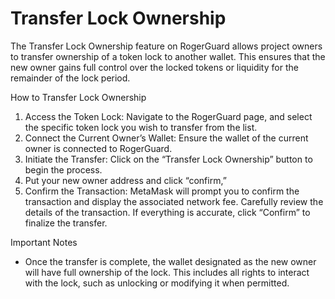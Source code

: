 # Transfer Lock Ownership

The Transfer Lock Ownership feature on RogerGuard allows project owners to transfer ownership of a token lock to another wallet. This ensures that the new owner gains full control over the locked tokens or liquidity for the remainder of the lock period.

How to Transfer Lock Ownership

1. Access the Token Lock: Navigate to the RogerGuard page, and select the specific token lock you wish to transfer from the list.
2. Connect the Current Owner’s Wallet: Ensure the wallet of the current owner is connected to RogerGuard.
3. Initiate the Transfer: Click on the “Transfer Lock Ownership” button to begin the process.
4. Put your new owner address and click “confirm,”
5. Confirm the Transaction: MetaMask will prompt you to confirm the transaction and display the associated network fee. Carefully review the details of the transaction. If everything is accurate, click “Confirm” to finalize the transfer.

Important Notes

* Once the transfer is complete, the wallet designated as the new owner will have full ownership of the lock. This includes all rights to interact with the lock, such as unlocking or modifying it when permitted.
